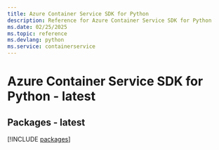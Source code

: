 ```yaml
---
title: Azure Container Service SDK for Python
description: Reference for Azure Container Service SDK for Python
ms.date: 02/25/2025
ms.topic: reference
ms.devlang: python
ms.service: containerservice
---
```

# Azure Container Service SDK for Python - latest
## Packages - latest
[!INCLUDE [packages](container-service-index.md)]
